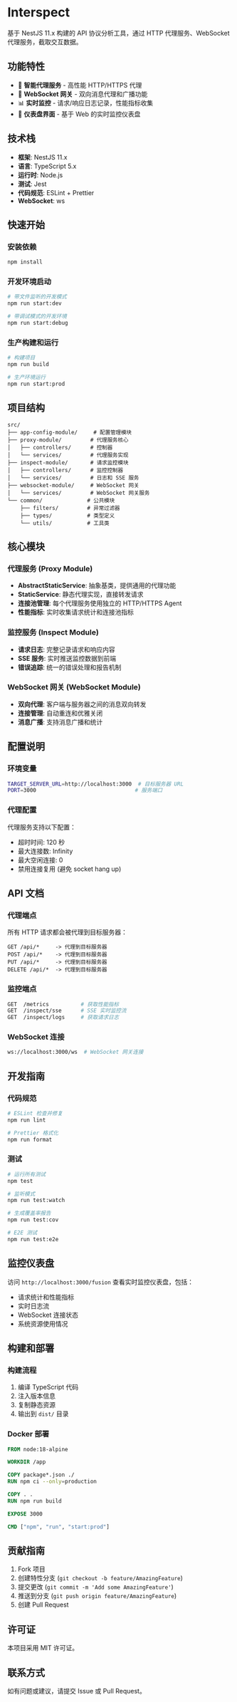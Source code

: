 # Interspect

基于 NestJS 11.x 构建的 API 协议分析工具，通过 HTTP 代理服务、WebSocket 代理服务，截取交互数据。

## 功能特性

- 🔀 **智能代理服务** - 高性能 HTTP/HTTPS 代理
- 📡 **WebSocket 网关** - 双向消息代理和广播功能
- 📊 **实时监控** - 请求/响应日志记录，性能指标收集
- 📱 **仪表盘界面** - 基于 Web 的实时监控仪表盘

## 技术栈

- **框架**: NestJS 11.x
- **语言**: TypeScript 5.x
- **运行时**: Node.js
- **测试**: Jest
- **代码规范**: ESLint + Prettier
- **WebSocket**: ws

## 快速开始

### 安装依赖

```bash
npm install
```

### 开发环境启动

```bash
# 带文件监听的开发模式
npm run start:dev

# 带调试模式的开发环境
npm run start:debug
```

### 生产构建和运行

```bash
# 构建项目
npm run build

# 生产环境运行
npm run start:prod
```

## 项目结构

```
src/
├── app-config-module/     # 配置管理模块
├── proxy-module/         # 代理服务核心
│   ├── controllers/      # 控制器
│   └── services/         # 代理服务实现
├── inspect-module/       # 请求监控模块
│   ├── controllers/      # 监控控制器
│   └── services/         # 日志和 SSE 服务
├── websocket-module/     # WebSocket 网关
│   └── services/         # WebSocket 网关服务
└── common/              # 公共模块
    ├── filters/         # 异常过滤器
    ├── types/           # 类型定义
    └── utils/           # 工具类
```

## 核心模块

### 代理服务 (Proxy Module)

- **AbstractStaticService**: 抽象基类，提供通用的代理功能
- **StaticService**: 静态代理实现，直接转发请求
- **连接池管理**: 每个代理服务使用独立的 HTTP/HTTPS Agent
- **性能指标**: 实时收集请求统计和连接池指标

### 监控服务 (Inspect Module)

- **请求日志**: 完整记录请求和响应内容
- **SSE 服务**: 实时推送监控数据到前端
- **错误追踪**: 统一的错误处理和报告机制

### WebSocket 网关 (WebSocket Module)

- **双向代理**: 客户端与服务器之间的消息双向转发
- **连接管理**: 自动重连和优雅关闭
- **消息广播**: 支持消息广播和统计

## 配置说明

### 环境变量

```bash
TARGET_SERVER_URL=http://localhost:3000  # 目标服务器 URL
PORT=3000                               # 服务端口
```

### 代理配置

代理服务支持以下配置：
- 超时时间: 120 秒
- 最大连接数: Infinity
- 最大空闲连接: 0
- 禁用连接复用 (避免 socket hang up)

## API 文档

### 代理端点

所有 HTTP 请求都会被代理到目标服务器：

```
GET /api/*     -> 代理到目标服务器
POST /api/*    -> 代理到目标服务器
PUT /api/*     -> 代理到目标服务器
DELETE /api/*  -> 代理到目标服务器
```

### 监控端点

```bash
GET  /metrics          # 获取性能指标
GET  /inspect/sse      # SSE 实时监控流
GET  /inspect/logs     # 获取请求日志
```

### WebSocket 连接

```bash
ws://localhost:3000/ws  # WebSocket 网关连接
```

## 开发指南

### 代码规范

```bash
# ESLint 检查并修复
npm run lint

# Prettier 格式化
npm run format
```

### 测试

```bash
# 运行所有测试
npm test

# 监听模式
npm run test:watch

# 生成覆盖率报告
npm run test:cov

# E2E 测试
npm run test:e2e
```

## 监控仪表盘

访问 `http://localhost:3000/fusion` 查看实时监控仪表盘，包括：

- 请求统计和性能指标
- 实时日志流
- WebSocket 连接状态
- 系统资源使用情况

## 构建和部署

### 构建流程

1. 编译 TypeScript 代码
2. 注入版本信息
3. 复制静态资源
4. 输出到 `dist/` 目录

### Docker 部署

```dockerfile
FROM node:18-alpine

WORKDIR /app

COPY package*.json ./
RUN npm ci --only=production

COPY . .
RUN npm run build

EXPOSE 3000

CMD ["npm", "run", "start:prod"]
```

## 贡献指南

1. Fork 项目
2. 创建特性分支 (`git checkout -b feature/AmazingFeature`)
3. 提交更改 (`git commit -m 'Add some AmazingFeature'`)
4. 推送到分支 (`git push origin feature/AmazingFeature`)
5. 创建 Pull Request

## 许可证

本项目采用 MIT 许可证。

## 联系方式

如有问题或建议，请提交 Issue 或 Pull Request。